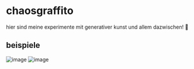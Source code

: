 # chaosgraffito
hier sind meine experimente mit generativer kunst und allem dazwischen! 🦕

## beispiele

![image](https://github.com/unibara/chaosgraffito/assets/100425671/7b72efa1-aa5e-4f08-8793-785481f490e5)
![image](https://github.com/unibara/chaosgraffito/assets/100425671/ef0f597a-0a1f-4048-9138-2f74b45c311e)

